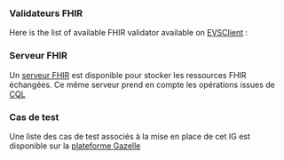 ### Validateurs FHIR

Here is the list of available FHIR validator available on [EVSClient](https://oncofair.kereval.cloud/evs) :
<!-- Liste en dur ou trouver une requête SQL pour uniquement les profils, car là on a aussi les valueset, code system
{% sql SELECT '[' || Name ||'](StructureDefinition-' || id || '.html)' as "Titre du profil", Title FROM Resources WHERE Type = 'StructureDefinition'%}
-->
### Serveur FHIR

Un [serveur FHIR](https://oncofair.kereval.cloud/cqf-ruler/fhir/) est disponible pour stocker les ressources FHIR échangées.
Ce même serveur prend en compte les opérations issues de [CQL](https://cql.hl7.org/)

### Cas de test
Une liste des cas de test associés à la mise en place de cet IG est disponible sur la [plateforme Gazelle](https://oncofair.kereval.cloud/)